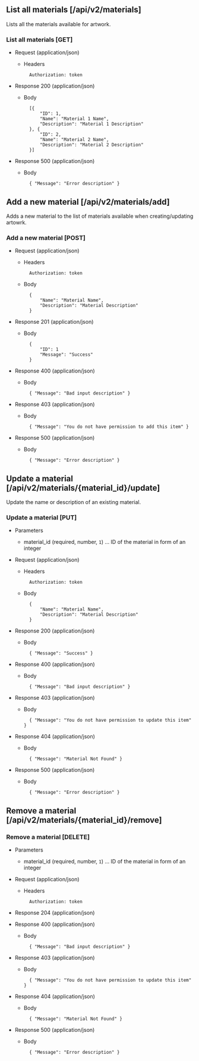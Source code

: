 ﻿

## List all materials [/api/v2/materials]

Lists all the materials available for artwork.

### List all materials [GET]

+ Request (application/json)

    + Headers
    
            Authorization: token
            
            
+ Response 200 (application/json)

    + Body
    
            [{ 
                "ID": 1,
                "Name": "Material 1 Name",
                "Description": "Material 1 Description"
            }, { 
                "ID": 2,
                "Name": "Material 2 Name",
                "Description": "Material 2 Description"
            }]
            
            
+ Response 500 (application/json)

    + Body
    
            { "Message": "Error description" }
            

## Add a new material [/api/v2/materials/add]

Adds a new material to the list of materials available when creating/updating artowrk.

### Add a new material [POST]

+ Request (application/json)

    + Headers
    
            Authorization: token
            
    + Body
    
            {
                "Name": "Material Name",
                "Description": "Material Description"
            }
    
+ Response 201 (application/json)

    + Body
    
            { 
                "ID": 1
                "Message": "Success"
            }
                  
+ Response 400 (application/json)

    + Body
    
            { "Message": "Bad input description" }
            
+ Response 403 (application/json)

    + Body
    
            { "Message": "You do not have permission to add this item" }
            
+ Response 500 (application/json)

    + Body
    
            { "Message": "Error description" }
            
            

## Update a material [/api/v2/materials/{material_id}/update]

Update the name or description of an existing material.

### Update a material [PUT]

+ Parameters

    + material_id (required, number, `1`) ... ID of the material in form of an integer
    
+ Request (application/json)

    + Headers
    
            Authorization: token
            
    + Body
    
            {
                "Name": "Material Name",
                "Description": "Material Description"
            }
    
+ Response 200 (application/json)

    + Body
    
            { "Message": "Success" }
                  
+ Response 400 (application/json)

    + Body
    
            { "Message": "Bad input description" }
                        
+ Response 403 (application/json)

    + Body
    
            { "Message": "You do not have permission to update this item" }
            
+ Response 404 (application/json)

    + Body
    
            { "Message": "Material Not Found" }
            
+ Response 500 (application/json)

    + Body
    
            { "Message": "Error description" }
            
            

## Remove a material [/api/v2/materials/{material_id}/remove]

### Remove a material [DELETE]

+ Parameters

    + material_id (required, number, `1`) ... ID of the material in form of an integer
    
+ Request (application/json)

    + Headers
    
            Authorization: token
    
+ Response 204 (application/json)
                  
+ Response 400 (application/json)

    + Body
    
            { "Message": "Bad input description" }
            
+ Response 403 (application/json)

    + Body
    
            { "Message": "You do not have permission to update this item" }
            
+ Response 404 (application/json)

    + Body
    
            { "Message": "Material Not Found" }
            
            
+ Response 500 (application/json)

    + Body
    
            { "Message": "Error description" }

